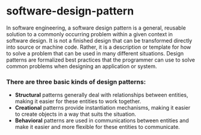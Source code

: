 # software-design-pattern
In software engineering, a software design pattern is a general, reusable solution to a commonly occurring problem within a given context in software design. It is not a finished design that can be transformed directly into source or machine code. Rather, it is a description or template for how to solve a problem that can be used in many different situations. Design patterns are formalized best practices that the programmer can use to solve common problems when designing an application or system.


### There are three basic kinds of design patterns:
- **Structural** patterns generally deal with relationships between entities, making it easier for these entities to work together.
- **Creational** patterns provide instantiation mechanisms, making it easier to create objects in a way that suits the situation.
- **Behavioral** patterns are used in communications between entities and make it easier and more flexible for these entities to communicate.